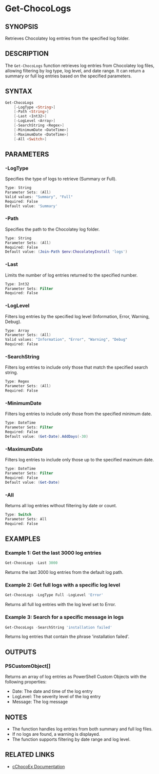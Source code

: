 # Get-ChocoLogs

## SYNOPSIS
Retrieves Chocolatey log entries from the specified log folder.

## DESCRIPTION
The `Get-ChocoLogs` function retrieves log entries from Chocolatey log files, allowing filtering by log type, log level, and date range. It can return a summary or full log entries based on the specified parameters.

## SYNTAX

```powershell
Get-ChocoLogs 
    [-LogType <String>] 
    [-Path <String>] 
    [-Last <Int32>] 
    [-LogLevel <Array>] 
    [-SearchString <Regex>] 
    [-MinimumDate <DateTime>] 
    [-MaximumDate <DateTime>] 
    [-All <Switch>]
```

## PARAMETERS

### -LogType
Specifies the type of logs to retrieve (Summary or Full).

```powershell
Type: String
Parameter Sets: (All)
Valid values: "Summary", "Full"
Required: False
Default value: 'Summary'
```

### -Path
Specifies the path to the Chocolatey log folder.

```powershell
Type: String
Parameter Sets: (All)
Required: False
Default value: (Join-Path $env:ChocolateyInstall 'logs')
```

### -Last
Limits the number of log entries returned to the specified number.

```powershell
Type: Int32
Parameter Sets: Filter
Required: False
```

### -LogLevel
Filters log entries by the specified log level (Information, Error, Warning, Debug).

```powershell
Type: Array
Parameter Sets: (All)
Valid values: "Information", "Error", "Warning", "Debug"
Required: False
```

### -SearchString
Filters log entries to include only those that match the specified search string.

```powershell
Type: Regex
Parameter Sets: (All)
Required: False
```

### -MinimumDate
Filters log entries to include only those from the specified minimum date.

```powershell
Type: DateTime
Parameter Sets: Filter
Required: False
Default value: (Get-Date).AddDays(-30)
```

### -MaximumDate
Filters log entries to include only those up to the specified maximum date.

```powershell
Type: DateTime
Parameter Sets: Filter
Required: False
Default value: (Get-Date)
```

### -All
Returns all log entries without filtering by date or count.

```powershell
Type: Switch
Parameter Sets: All
Required: False
```

## EXAMPLES

### Example 1: Get the last 3000 log entries
```powershell
Get-ChocoLogs -Last 3000
```

Returns the last 3000 log entries from the default log path.

### Example 2: Get full logs with a specific log level
```powershell
Get-ChocoLogs -LogType Full -LogLevel 'Error'
```

Returns all full log entries with the log level set to Error.

### Example 3: Search for a specific message in logs
```powershell
Get-ChocoLogs -SearchString 'installation failed'
```

Returns log entries that contain the phrase 'installation failed'.

## OUTPUTS

### PSCustomObject[]
Returns an array of log entries as PowerShell Custom Objects with the following properties:
- Date: The date and time of the log entry
- LogLevel: The severity level of the log entry
- Message: The log message

## NOTES
- The function handles log entries from both summary and full log files.
- If no logs are found, a warning is displayed.
- The function supports filtering by date range and log level.

## RELATED LINKS
- [cChocoEx Documentation](https://github.com/jyonke/cChocoEx) 